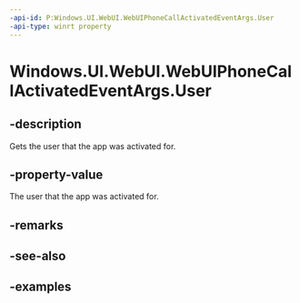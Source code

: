 ```yaml
---
-api-id: P:Windows.UI.WebUI.WebUIPhoneCallActivatedEventArgs.User
-api-type: winrt property
---
```


# Windows.UI.WebUI.WebUIPhoneCallActivatedEventArgs.User

<!--
public Windows.System.User User { get; }
-->

## -description

Gets the user that the app was activated for.

## -property-value

The user that the app was activated for.

## -remarks

## -see-also

## -examples


